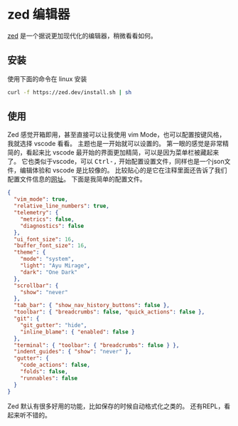 # zed 编辑器

[zed](https://zed.dev/) 是一个据说更加现代化的编辑器，稍微看看如何。

## 安装

使用下面的命令在 linux 安装

```bash
curl -f https://zed.dev/install.sh | sh
```

## 使用

Zed 感觉开箱即用，甚至直接可以让我使用 vim Mode，也可以配置按键风格，我就选择 vscode 看看。
主题也是一开始就可以设置的。
第一眼的感觉是非常精简的，看起来比 vscode 最开始的界面更加精简，可以是因为菜单栏被藏起来了。
它也类似于vscode，可以 <kbd>Ctrl-,</kbd> 开始配置设置文件，同样也是一个json文件，编辑体验和 vscode 是比较像的。
比较贴心的是它在注释里面还告诉了我们配置文件信息的[网址](https://zed.dev/docs/configuring-zed)。
下面是我简单的配置文件。

```json
{
  "vim_mode": true,
  "relative_line_numbers": true,
  "telemetry": {
    "metrics": false,
    "diagnostics": false
  },
  "ui_font_size": 16,
  "buffer_font_size": 16,
  "theme": {
    "mode": "system",
    "light": "Ayu Mirage",
    "dark": "One Dark"
  },
  "scrollbar": {
    "show": "never"
  },
  "tab_bar": { "show_nav_history_buttons": false },
  "toolbar": { "breadcrumbs": false, "quick_actions": false },
  "git": {
    "git_gutter": "hide",
    "inline_blame": { "enabled": false }
  },
  "terminal": { "toolbar": { "breadcrumbs": false } },
  "indent_guides": { "show": "never" },
  "gutter": {
    "code_actions": false,
    "folds": false,
    "runnables": false
  }
}
```

Zed 默认有很多好用的功能，比如保存的时候自动格式化之类的。
还有REPL，看起来听不错的。
